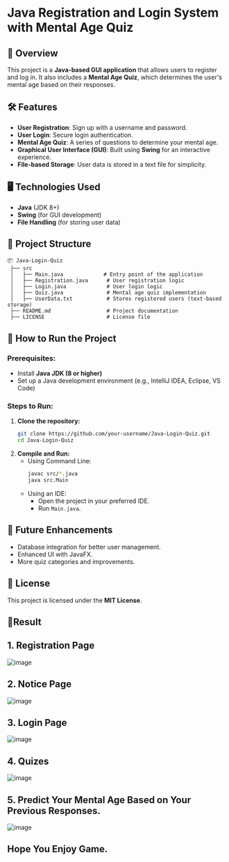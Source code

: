 # Java Registration and Login System with Mental Age Quiz

## 📌 Overview
This project is a **Java-based GUI application** that allows users to register and log in. It also includes a **Mental Age Quiz**, which determines the user's mental age based on their responses.

## 🛠️ Features
- **User Registration**: Sign up with a username and password.
- **User Login**: Secure login authentication.
- **Mental Age Quiz**: A series of questions to determine your mental age.
- **Graphical User Interface (GUI)**: Built using **Swing** for an interactive experience.
- **File-based Storage**: User data is stored in a text file for simplicity.

## 🖥️ Technologies Used
- **Java** (JDK 8+)
- **Swing** (for GUI development)
- **File Handling** (for storing user data)

## 📂 Project Structure
```
📦 Java-Login-Quiz
 ├── src
 │   ├── Main.java             # Entry point of the application
 │   ├── Registration.java      # User registration logic
 │   ├── Login.java             # User login logic
 │   ├── Quiz.java              # Mental age quiz implementation
 │   ├── UserData.txt           # Stores registered users (text-based storage)
 ├── README.md                  # Project documentation
 ├── LICENSE                    # License file
```

## 🚀 How to Run the Project
### Prerequisites:
- Install **Java JDK (8 or higher)**
- Set up a Java development environment (e.g., IntelliJ IDEA, Eclipse, VS Code)

### Steps to Run:
1. **Clone the repository:**
   ```bash
   git clone https://github.com/your-username/Java-Login-Quiz.git
   cd Java-Login-Quiz
   ```
2. **Compile and Run:**
   - Using Command Line:
     ```bash
     javac src/*.java
     java src.Main
     ```
   - Using an IDE:
     - Open the project in your preferred IDE.
     - Run `Main.java`.

## 📝 Future Enhancements
- Database integration for better user management.
- Enhanced UI with JavaFX.
- More quiz categories and improvements.

## 📜 License
This project is licensed under the **MIT License**.

## 🎉Result
## 1. Registration Page
![image](https://github.com/user-attachments/assets/4c391a6f-3cc0-4856-970b-e0595d1f710d)

## 2. Notice Page
![image](https://github.com/user-attachments/assets/ebf80023-5309-4a60-bf3a-8bbdd619521a)

## 3. Login Page
![image](https://github.com/user-attachments/assets/964d3c87-f9f9-4019-a8a9-1c8de204cdcd)

## 4. Quizes
![image](https://github.com/user-attachments/assets/dad70570-c962-4838-bca3-2f7e83d0972d)

## 5. Predict Your Mental Age Based on Your Previous Responses.
![image](https://github.com/user-attachments/assets/577d6162-2f1a-41cf-a0e0-3203e93e0e1f)

## Hope You Enjoy Game.








